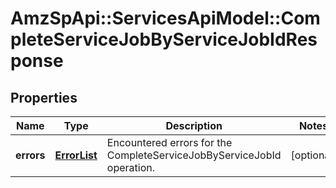 # AmzSpApi::ServicesApiModel::CompleteServiceJobByServiceJobIdResponse

## Properties
Name | Type | Description | Notes
------------ | ------------- | ------------- | -------------
**errors** | [**ErrorList**](ErrorList.md) | Encountered errors for the CompleteServiceJobByServiceJobId operation. | [optional] 


